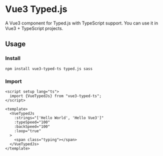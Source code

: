 # Vue3 Typed.js

A Vue3 component for Typed.js with TypeScript support. You can use it in Vue3 + TypeScript projects.

## Usage

### Install

```shell
npm install vue3-typed-ts typed.js sass
```

### Import

```vue
<script setup lang="ts">
  import {VueTypedJs} from "vue3-typed-ts";
</script>

<template>
  <VueTypedJs
    :strings="['Hello World', 'Hello Vue3']"
    :typeSpeed="100"
    :backSpeed="100"
    :loop="true"
  >
    <span class="typing"></span>
  </VueTypedJs>
</template>
```
